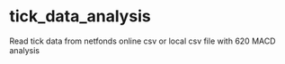# tick_data_analysis
Read tick data from netfonds online csv or local csv file with 620 MACD analysis

